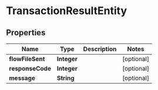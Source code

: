 # TransactionResultEntity

## Properties
Name | Type | Description | Notes
------------ | ------------- | ------------- | -------------
**flowFileSent** | **Integer** |  |  [optional]
**responseCode** | **Integer** |  |  [optional]
**message** | **String** |  |  [optional]
